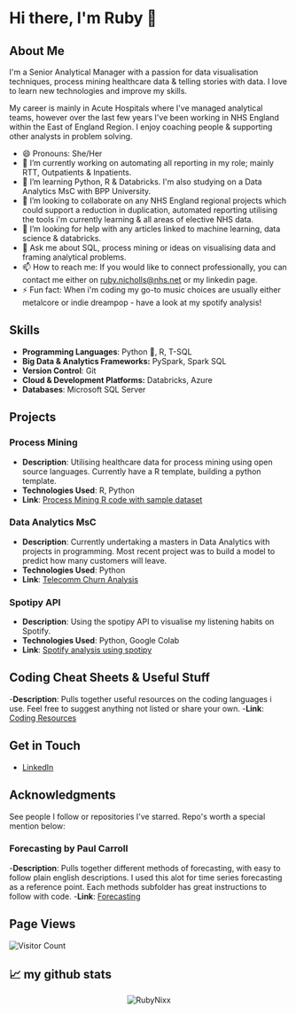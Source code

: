 <!--
**RubyNixx/RubyNixx** is a ✨ _special_ ✨ repository because its `README.md` (this file) appears on your GitHub profile.
-->
# Hi there, I'm Ruby 👋

## About Me

I'm a Senior Analytical Manager with a passion for data visualisation techniques, process mining healthcare data & telling stories with data. I love to learn new technologies and improve my skills.

My career is mainly in Acute Hospitals where I've managed analytical teams, however over the last few years I've been working in NHS England within the East of England Region. I enjoy coaching people & supporting other analysts in problem solving.

- 😄 Pronouns: She/Her
- 🔭 I’m currently working on automating all reporting in my role; mainly RTT, Outpatients & Inpatients.
- 🌱 I’m learning Python, R & Databricks. I'm also studying on a Data Analytics MsC with BPP University.
- 👯 I’m looking to collaborate on any NHS England regional projects which could support a reduction in duplication, automated reporting utilising the tools i'm currently learning & all areas of elective NHS data.
- 🤔 I’m looking for help with any articles linked to machine learning, data science & databricks.
- 💬 Ask me about SQL, process mining or ideas on visualising data and framing analytical problems.
- 📫 How to reach me: If you would like to connect professionally, you can contact me either on ruby.nicholls@nhs.net or my linkedin page.
- ⚡ Fun fact: When i'm coding my go-to music choices are usually either metalcore or indie dreampop - have a look at my spotify analysis!

## Skills

- **Programming Languages**: Python :snake:, R, T-SQL
- **Big Data & Analytics Frameworks:** PySpark, Spark SQL
- **Version Control**: Git
- **Cloud & Development Platforms:** Databricks, Azure
- **Databases**: Microsoft SQL Server

## Projects

### Process Mining
- **Description**: Utilising healthcare data for process mining using open source languages. Currently have a R template, building a python template.
- **Technologies Used**: R, Python
- **Link**: [Process Mining R code with sample dataset](https://github.com/RubyNixx/Process_Mining_R_Healthcare)

### Data Analytics MsC
- **Description**: Currently undertaking a masters in Data Analytics with projects in programming. Most recent project was to build a model to predict how many customers will leave.
- **Technologies Used**: Python
- **Link**: [Telecomm Churn Analysis](https://github.com/RubyNixx/BPP_Telecomm_Churn)

### Spotipy API
- **Description**: Using the spotipy API to visualise my listening habits on Spotify.
- **Technologies Used**: Python, Google Colab
- **Link**: [Spotify analysis using spotipy](https://github.com/RubyNixx/spotify_analysis_using_spotipy)

## Coding Cheat Sheets & Useful Stuff
-**Description**: Pulls together useful resources on the coding languages i use. Feel free to suggest anything not listed or share your own.
-**Link**: [Coding Resources](https://github.com/RubyNixx/coding_resources)

## Get in Touch

- [LinkedIn](https://www.linkedin.com/in/rubynix/)

## Acknowledgments

See people I follow or repositories I've starred. Repo's worth a special mention below:

### Forecasting by Paul Carroll
-**Description**: Pulls together different methods of forecasting, with easy to follow plain english descriptions. I used this alot for time series forecasting as a reference point. Each methods subfolder has great instructions to follow with code.
-**Link**: [Forecasting](https://github.com/pauldcarroll/Forecasting.git)

## Page Views

![Visitor Count](https://profile-counter.glitch.me/{RubyNixx}/count.svg)

## 📈 my github stats

<p align="center"> <img src="https://github-readme-stats.vercel.app/api?username=RubyNixx&show_icons=true&theme=gotham" alt="RubyNixx" />
